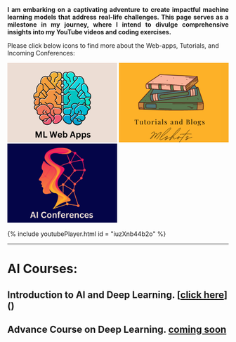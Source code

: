 <div style="text-align: justify;">
<strong> I am embarking on a captivating adventure to create impactful machine learning models that address real-life challenges. This page serves as a milestone in my journey, where I intend to divulge comprehensive insights into my YouTube videos and coding exercises.</strong>
</div>


Please click below icons to find more about the Web-apps, Tutorials, and Incoming Conferences:

[<img alt="Image 1" width="250px" src="1.png" />](https://mlshots.live/Deep-Learning-Course/)
[<img alt="Image 2" width="250px" src="2.png" />](https://mlshots.live/Tutorial/)
[<img alt="Image 3" width="250px" src="3.png" />](https://sites.google.com/view/ml-shots/ai-conferences)




{% include youtubePlayer.html id = "iuzXnb44b2o" %}


----------------------

# AI Courses:
## Introduction to AI and Deep Learning. [[click here](https://mlshots.live/Deep-Learning-Course/)]() 
## Advance Course on Deep Learning. [coming soon]()

